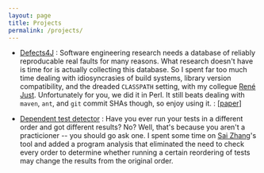 ```yaml
---
layout: page
title: Projects
permalink: /projects/
---
```


* [Defects4J][defects4j]
    : Software engineering research needs a database of reliably reproducable real faults for many reasons.
    What research doesn't have is time for is actually collecting this database. So I spent
    far too much time dealing with idiosyncrasies of build systems, library version compatibility,
    and the dreaded `CLASSPATH` setting, with my collegue [René Just][rene]. Unfortunately for you, we did
    it in Perl. It still beats dealing with `maven`, `ant`, and `git` commit SHAs though, so enjoy
    using it.
    : [[paper]][issta14-1]

* [Dependent test detector][dtd]
    : Have you ever run your tests in a different order and got different results? No? Well, that's because
    you aren't a practicioner -- you should go ask one. I spent some time on [Sai Zhang][sai]'s tool and
    added a program analysis that eliminated the need to check every order to determine whether
    running a certain reordering of tests may change the results from the original order.

[issta14-1]: ../papers/issta-2014-1.pdf
[issta14-2]: ../papers/issta-2014-2.pdf
[defects4j]: https://github.com/uw-plse/defects4j
[rene]: http://homes.cs.washington.edu/~rjust
[dtd]: https://code.google.com/p/testisolation/
[sai]: http://zhang-sai.github.io/
